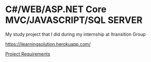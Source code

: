 # C#/WEB/ASP.NET Core MVC/JAVASCRIPT/SQL SERVER

My study project that I did during my internship at Itransition Group


https://ilearningsolution.herokuapp.com/


[Project Requirements](https://github.com/KnJbMfLAgdkwZL/iLearningSolution/blob/main/Project_Requirements.txt)


